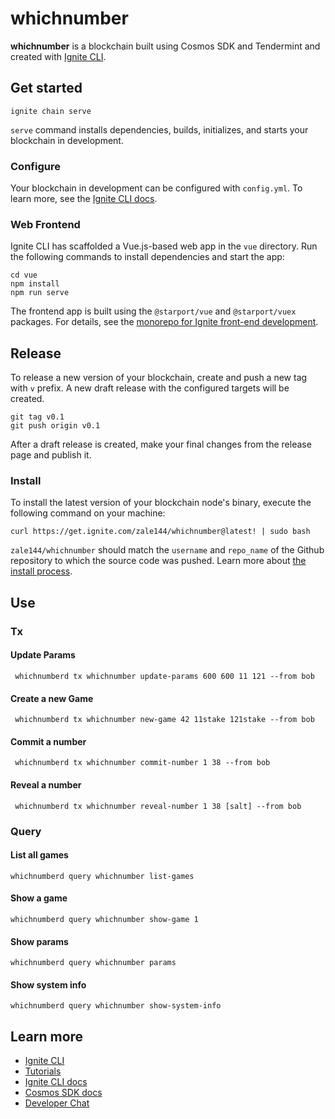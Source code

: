 # whichnumber
**whichnumber** is a blockchain built using Cosmos SDK and Tendermint and created with [Ignite CLI](https://ignite.com/cli).

## Get started

```
ignite chain serve
```

`serve` command installs dependencies, builds, initializes, and starts your blockchain in development.

### Configure

Your blockchain in development can be configured with `config.yml`. To learn more, see the [Ignite CLI docs](https://docs.ignite.com).

### Web Frontend

Ignite CLI has scaffolded a Vue.js-based web app in the `vue` directory. Run the following commands to install dependencies and start the app:

```
cd vue
npm install
npm run serve
```

The frontend app is built using the `@starport/vue` and `@starport/vuex` packages. For details, see the [monorepo for Ignite front-end development](https://github.com/ignite-hq/web).

## Release
To release a new version of your blockchain, create and push a new tag with `v` prefix. A new draft release with the configured targets will be created.

```
git tag v0.1
git push origin v0.1
```

After a draft release is created, make your final changes from the release page and publish it.

### Install
To install the latest version of your blockchain node's binary, execute the following command on your machine:

```
curl https://get.ignite.com/zale144/whichnumber@latest! | sudo bash
```
`zale144/whichnumber` should match the `username` and `repo_name` of the Github repository to which the source code was pushed. Learn more about [the install process](https://github.com/allinbits/starport-installer).

## Use

### Tx

#### Update Params

     whichnumberd tx whichnumber update-params 600 600 11 121 --from bob

#### Create a new Game

     whichnumberd tx whichnumber new-game 42 11stake 121stake --from bob

#### Commit a number

     whichnumberd tx whichnumber commit-number 1 38 --from bob

#### Reveal a number
    
     whichnumberd tx whichnumber reveal-number 1 38 [salt] --from bob

### Query

#### List all games

    whichnumberd query whichnumber list-games

#### Show a game
    
    whichnumberd query whichnumber show-game 1

#### Show params

    whichnumberd query whichnumber params

#### Show system info
    
    whichnumberd query whichnumber show-system-info

## Learn more

- [Ignite CLI](https://ignite.com/cli)
- [Tutorials](https://docs.ignite.com/guide)
- [Ignite CLI docs](https://docs.ignite.com)
- [Cosmos SDK docs](https://docs.cosmos.network)
- [Developer Chat](https://discord.gg/ignite)
